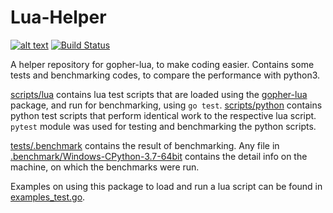 # Lua-Helper

[![alt text](https://godoc.org/github.com/n-is/lua-helper/lua?status.svg)](https://godoc.org/github.com/n-is/lua-helper/lua)
[![Build Status](https://travis-ci.org/n-is/lua-helper.svg?branch=master)](https://travis-ci.org/n-is/lua-helper)

A helper repository for gopher-lua, to make coding easier. Contains some tests
and benchmarking codes, to compare the performance with python3.

[scripts/lua](lua/tests/scripts/lua) contains lua test scripts that are loaded
using the [gopher-lua](https://github.com/n-is/gopher-lua) package, and run for
benchmarking, using `go test`.
[scripts/python](lua/tests/scripts/python) contains python test scripts that
perform identical work to the respective lua script. `pytest` module was used
for testing and benchmarking the python scripts.

[tests/.benchmark](lua/tests/.benchmark) contains the result of benchmarking.
Any file in [.benchmark/Windows-CPython-3.7-64bit](lua/tests/.benchmark/Windows-CPython-3.7-64bit)
contains the detail info on the machine, on which the benchmarks were run.

Examples on using this package to load and run a lua script can be found in
[examples_test.go](lua/examples_test.go).
